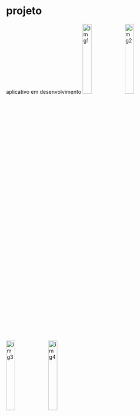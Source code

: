 # projeto
aplicativo em desenvolvimento
<img src="https://github.com/user-attachments/assets/34bb35b0-ec31-418b-9986-bf0470dab250" alt="img1" style="width:22%; height:auto;">
<img src="https://github.com/user-attachments/assets/1c7c7653-5f98-4cd4-9888-d34cbc8facdc" alt="img2" style="width:22%; height:auto;">
<img src="https://github.com/user-attachments/assets/e63ccb14-ed02-4590-b8e5-ba2b3fef913e" alt="img3" style="width:22%; height:auto;">
<img src="https://github.com/user-attachments/assets/9a4d9de9-655f-45f8-b8da-757a63f1f10b" alt="img4" style="width:22%; height:auto;">


